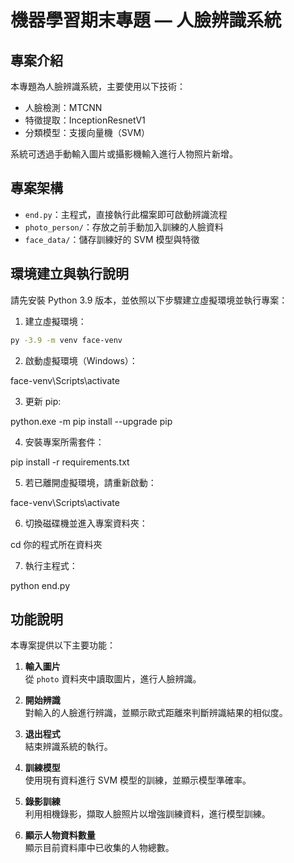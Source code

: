 # 機器學習期末專題 — 人臉辨識系統

## 專案介紹
本專題為人臉辨識系統，主要使用以下技術：  
- 人臉檢測：MTCNN  
- 特徵提取：InceptionResnetV1  
- 分類模型：支援向量機（SVM）

系統可透過手動輸入圖片或攝影機輸入進行人物照片新增。

## 專案架構
- `end.py`：主程式，直接執行此檔案即可啟動辨識流程  
- `photo_person/`：存放之前手動加入訓練的人臉資料  
- `face_data/`：儲存訓練好的 SVM 模型與特徵

## 環境建立與執行說明

請先安裝 Python 3.9 版本，並依照以下步驟建立虛擬環境並執行專案：

1. 建立虛擬環境：
```bash
py -3.9 -m venv face-venv
```

2. 啟動虛擬環境（Windows）：

face-venv\Scripts\activate

3. 更新 pip:

python.exe -m pip install --upgrade pip

4. 安裝專案所需套件：

pip install -r requirements.txt

5. 若已離開虛擬環境，請重新啟動：

face-venv\Scripts\activate

6. 切換磁碟機並進入專案資料夾：

cd 你的程式所在資料夾

7. 執行主程式：

python end.py

## 功能說明

本專案提供以下主要功能：

1. **輸入圖片**  
   從 `photo` 資料夾中讀取圖片，進行人臉辨識。

2. **開始辨識**  
   對輸入的人臉進行辨識，並顯示歐式距離來判斷辨識結果的相似度。

3. **退出程式**  
   結束辨識系統的執行。

4. **訓練模型**  
   使用現有資料進行 SVM 模型的訓練，並顯示模型準確率。

5. **錄影訓練**  
   利用相機錄影，擷取人臉照片以增強訓練資料，進行模型訓練。

6. **顯示人物資料數量**  
   顯示目前資料庫中已收集的人物總數。
